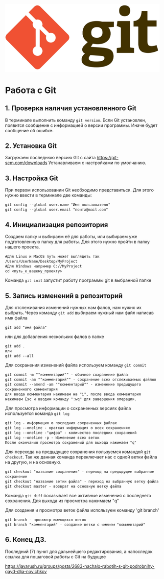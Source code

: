 ![logo](logo.jpg)

# Работа с Git

## 1. Проверка наличия установленного Git
В терминале выполнить команду `git version`.
Если Git установлен, появится сообщение с информацией о версии программы. Иначе будет сообщение об ошибке.

## 2. Установка Git
Загружаем последнюю версию Git  с сайта
https://git-scm.com/downloads
Устанавливаем с настройками по умолчанию.

## 3. Настройка Git
При первом использовании Git необходимо представиться. Для этого нужно ввести в терминале две команды:
```
git config --global user.name "Имя пользователя"
git config --global user.email "почта@mail.com"
```
## 4. Инициализация репозитория
Создаем папку и выбираем её для работы, или выбираем уже подготовленную папку для работы. Для этого нужно пройти в папку нашего проекта.
```
#Для Linux и MacOS путь может выглядеть так /Users/UserName/Desktop/MyProject
#Для Windows например С://MyProject
cd <путь_к_вашему_проекту>
```
Команда `git init` запустит работу программы git в выбранной папке

## 5. Запись изменений в репозиторий 
Для отслеживания изменений нужных нам фалов, нам нужно их выбрать.
Через команду `git add` выбираем нужный нам файл написав имя файла
```
git add "имя файла"
```
или для добавления нескольких фалов в папке
```
git add .
или
git add --all
```
Для сохранения изменений файла используем команду `git commit`
```
git commit -m ""комментарий"" - обычное сохранение файла
git commit -am ""комментарий"" - сохранение всех отслеживаемых файлов
git commit --amend -am ""комментарий"" - изменение предыдущего сохраненного комментария
для ввода комментария нажимаем на "i", после ввода комментария нажимаем Esc и вводим команду ":wq" для завершения операции.
```
Для просмотра информации о сохраненных версиях файла используется команда `git log`
```
git log - информация о последних сохраненных файлах
git log --oneline - краткая информация о всех сохранениях
git log --oneline -"цифра" - количество последних сохранений
git log --oneline -p - Изменение всех веток
После окончания просмотра сохранений для выхода нажимаем "q"
```
Для перехода на предыдущее сохранения пользуемся командой `git checkout`. Так же данная команда переключает нас с одной ветки файла на другую, и на основную.
```
git checkout "название сохранения" - переход на предыдущее выбранное сохранение 
git checkout "название ветки файла" - переход на выбранную ветку файла
git checkout master - возврат на основную ветку файла
```
Команда `git diff` показывает все активные изменения с последнего сохранения. Для выхода из просмотра нажимаем "q"

Для создания и просмотра веток файла используем команду 'git branch'
```
git branch - просмотр имеющихся веток
git branch "комментарий" - создание ветки с именем "комментарий"
```

## 6. Конец ДЗ.
Последний (7) пункт для дальнейшего редактирования, а напоследок ссылка для пошаговой работы с Git на будущее

https://javarush.ru/groups/posts/2683-nachalo-rabotih-s-git-podrobnihy-gayd-dlja-novichkov